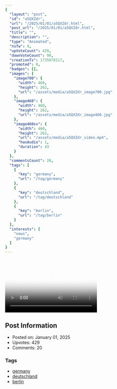 ```yaml
---
{
  "layout": "post",
  "id": "a5QXZdr",
  "url": "/2025/01/01/a5QXZdr.html",
  "post_url": "/2025/01/01/a5QXZdr.html",
  "title": "",
  "description": "",
  "type": "Animated",
  "nsfw": 0,
  "upVoteCount": 429,
  "downVoteCount": 90,
  "creationTs": 1735678117,
  "promoted": 0,
  "badges": [],
  "images": {
    "image700": {
      "width": 460,
      "height": 262,
      "url": "/assets/media/a5QXZdr_image700.jpg"
    },
    "image460": {
      "width": 460,
      "height": 262,
      "url": "/assets/media/a5QXZdr_image460.jpg"
    },
    "image460sv": {
      "width": 460,
      "height": 262,
      "url": "/assets/media/a5QXZdr_video.mp4",
      "hasAudio": 1,
      "duration": 43
    }
  },
  "commentsCount": 20,
  "tags": [
    {
      "key": "germany",
      "url": "/tag/germany"
    },
    {
      "key": "deutschland",
      "url": "/tag/deutschland"
    },
    {
      "key": "berlin",
      "url": "/tag/berlin"
    }
  ],
  "interests": [
    "news",
    "germany"
  ]
}
---
```


# 

<video controls playsinline loop poster="/assets/media/a5QXZdr_image460.jpg">
  <source src="/assets/media/a5QXZdr_video.mp4" type="video/mp4">
  Your browser does not support the video tag.
</video>

## Post Information

- Posted on: January 01, 2025
- Upvotes: 429
- Comments: 20

### Tags

- [germany](/tag/germany)
- [deutschland](/tag/deutschland)
- [berlin](/tag/berlin)

